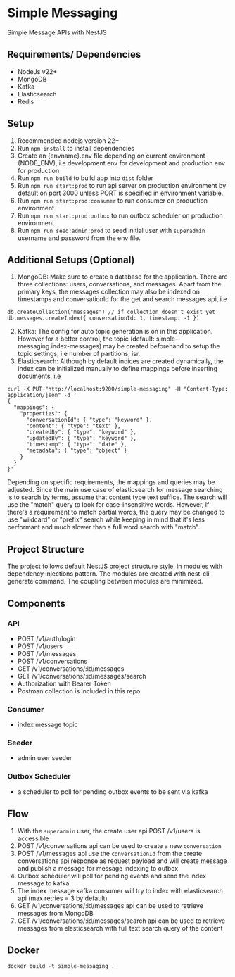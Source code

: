 # Simple Messaging

Simple Message APIs with NestJS

## Requirements/ Dependencies
- NodeJs v22+
- MongoDB
- Kafka
- Elasticsearch
- Redis

## Setup
1. Recommended nodejs version 22+
2. Run `npm install` to install dependencies
3. Create an {envname}.env file depending on current environment (NODE_ENV), i.e development.env for development and production.env for production
4. Run `npm run build` to build app into `dist` folder
5. Run `npm run start:prod` to run api server on production environment by default on port 3000 unless PORT is specified in environment variable.
6. Run `npm run start:prod:consumer` to run consumer on production environment
7. Run `npm run start:prod:outbox` to run outbox scheduler on production environment
8. Run `npm run seed:admin:prod` to seed initial user with `superadmin` username and password from the env file.

## Additional Setups (Optional)
1. MongoDB: Make sure to create a database for the application. There are three collections: users, conversations, and messages. Apart from the primary keys, the messages collection may also be indexed on timestamps and conversationId for the get and search messages api, i.e 
```
db.createCollection("messages") // if collection doesn't exist yet
db.messages.createIndex({ conversationId: 1, timestamp: -1 })
```
2. Kafka: The config for auto topic generation is on in this application. However for a better control, the topic (default: simple-messaging.index-messages) may be created beforehand to setup the topic settings, i.e number of partitions, isr.
3. Elasticsearch: Although by default indices are created dynamically, the index can be initialized manually to define mappings before inserting documents, i.e
```
curl -X PUT "http://localhost:9200/simple-messaging" -H "Content-Type: application/json" -d '
{
  "mappings": {
    "properties": {
      "conversationId": { "type": "keyword" },
      "content": { "type": "text" },
      "createdBy": { "type": "keyword" },
      "updatedBy": { "type": "keyword" },
      "timestamp": { "type": "date" },
      "metadata": { "type": "object" }
    }
  }
}'
```
Depending on specific requirements, the mappings and queries may be adjusted. Since the main use case of elasticsearch for message searching is to search by terms, assume that content type text suffice. The search will use the "match" query to look for case-insensitive words.
However, if there's a requirement to match partial words, the query may be changed to use "wildcard" or "prefix" search while keeping in mind that it's less performant and much slower than a full word search with "match".

## Project Structure
The project follows default NestJS project structure style, in modules with dependency injections pattern.
The modules are created with nest-cli generate command.
The coupling between modules are minimized.

## Components

### API
- POST /v1/auth/login
- POST /v1/users
- POST /v1/messages
- POST /v1/conversations
- GET /v1/conversations/:id/messages
- GET /v1/conversations/:id/messages/search
- Authorization with Bearer Token
- Postman collection is included in this repo


### Consumer
- index message topic

### Seeder
- admin user seeder

### Outbox Scheduler
- a scheduler to poll for pending outbox events to be sent via kafka

## Flow
1. With the `superadmin` user, the create user api POST /v1/users is accessible
2. POST /v1/conversations api can be used to create a new `conversation`
3. POST /v1/messages api use the `conversationId` from the create conversations api response as request payload and will create message and publish a message for message indexing to outbox
4. Outbox scheduler will poll for pending events and send the index message to kafka
5. The index message kafka consumer will try to index with elasticsearch api (max retries = 3 by default)
7. GET /v1/conversations/:id/messages api can be used to retrieve messages from MongoDB
8. GET /v1/conversations/:id/messages/search api can be used to retrieve messages from elasticsearch with full text search query of the content


## Docker

```
docker build -t simple-messaging .
```